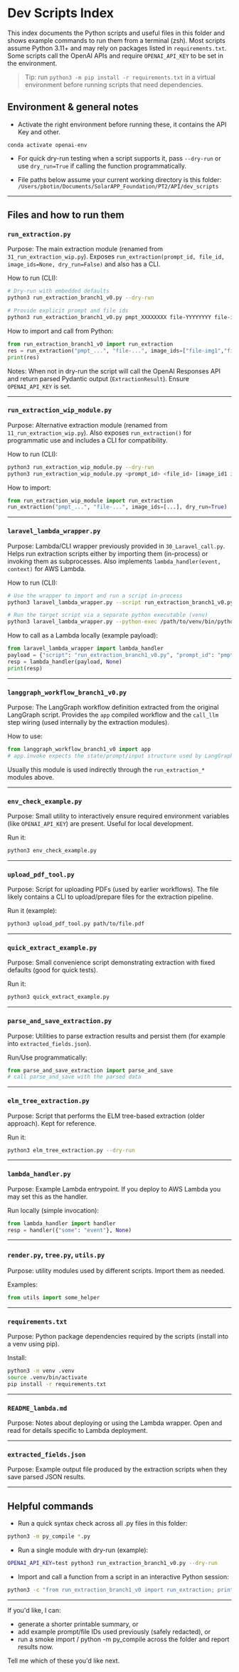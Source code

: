 # Dev Scripts Index

This index documents the Python scripts and useful files in this folder and shows example commands to run them from a terminal (zsh). Most scripts assume Python 3.11+ and may rely on packages listed in `requirements.txt`. Some scripts call the OpenAI APIs and require `OPENAI_API_KEY` to be set in the environment.

> Tip: run `python3 -m pip install -r requirements.txt` in a virtual environment before running scripts that need dependencies.

## Environment & general notes

- Activate the right environment before running these, it contains the API Key and other. 

`conda activate openai-env`

- For quick dry-run testing when a script supports it, pass `--dry-run` or use `dry_run=True` if calling the function programmatically.

- File paths below assume your current working directory is this folder:
  `/Users/pbotin/Documents/SolarAPP_Foundation/PT2/API/dev_scripts`

---

## Files and how to run them

### `run_extraction.py`
Purpose: The main extraction module (renamed from `31_run_extraction_wip.py`). Exposes `run_extraction(prompt_id, file_id, image_ids=None, dry_run=False)` and also has a CLI.

How to run (CLI):

```bash
# Dry-run with embedded defaults
python3 run_extraction_branch1_v0.py --dry-run

# Provide explicit prompt and file ids
python3 run_extraction_branch1_v0.py pmpt_XXXXXXXX file-YYYYYYYY file-img1 file-img2
```

How to import and call from Python:

```python
from run_extraction_branch1_v0 import run_extraction
res = run_extraction("pmpt_...", "file-...", image_ids=["file-img1","file-img2"], dry_run=True)
print(res)
```

Notes: When not in dry-run the script will call the OpenAI Responses API and return parsed Pydantic output (`ExtractionResult`). Ensure `OPENAI_API_KEY` is set.

---

### `run_extraction_wip_module.py`
Purpose: Alternative extraction module (renamed from `11_run_extraction_wip.py`). Also exposes `run_extraction()` for programmatic use and includes a CLI for compatibility.

How to run (CLI):

```bash
python3 run_extraction_wip_module.py --dry-run
python3 run_extraction_wip_module.py <prompt_id> <file_id> [image_id1 image_id2]
```

How to import:

```python
from run_extraction_wip_module import run_extraction
run_extraction("pmpt_...", "file-...", image_ids=[...], dry_run=True)
```

---

### `laravel_lambda_wrapper.py`
Purpose: Lambda/CLI wrapper previously provided in `30_Laravel_call.py`. Helps run extraction scripts either by importing them (in-process) or invoking them as subprocesses. Also implements `lambda_handler(event, context)` for AWS Lambda.

How to run (CLI):

```bash
# Use the wrapper to import and run a script in-process
python3 laravel_lambda_wrapper.py --script run_extraction_branch1_v0.py --prompt_id pmpt_... --file_id file-... --dry-run

# Run the target script via a separate python executable (venv)
python3 laravel_lambda_wrapper.py --python-exec /path/to/venv/bin/python --script run_extraction_branch1_v0.py --prompt_id pmpt_... --file_id file-...
```

How to call as a Lambda locally (example payload):

```python
from laravel_lambda_wrapper import lambda_handler
payload = {"script": "run_extraction_branch1_v0.py", "prompt_id": "pmpt_...", "file_id": "file-...", "image_ids": [], "dry_run": True}
resp = lambda_handler(payload, None)
print(resp)
```

---

### `langgraph_workflow_branch1_v0.py`
Purpose: The LangGraph workflow definition extracted from the original LangGraph script. Provides the `app` compiled workflow and the `call_llm` step wiring (used internally by the extraction modules).

How to use:

```python
from langgraph_workflow_branch1_v0 import app
# app.invoke expects the state/prompt/input structure used by LangGraph
```

Usually this module is used indirectly through the `run_extraction_*` modules above.

---

### `env_check_example.py`
Purpose: Small utility to interactively ensure required environment variables (like `OPENAI_API_KEY`) are present. Useful for local development.

Run it:

```bash
python3 env_check_example.py
```

---

### `upload_pdf_tool.py`
Purpose: Script for uploading PDFs (used by earlier workflows). The file likely contains a CLI to upload/prepare files for the extraction pipeline.

Run it (example):

```bash
python3 upload_pdf_tool.py path/to/file.pdf
```

---

### `quick_extract_example.py`
Purpose: Small convenience script demonstrating extraction with fixed defaults (good for quick tests).

Run it:

```bash
python3 quick_extract_example.py
```

---

### `parse_and_save_extraction.py`
Purpose: Utilities to parse extraction results and persist them (for example into `extracted_fields.json`).

Run/Use programmatically:

```python
from parse_and_save_extraction import parse_and_save
# call parse_and_save with the parsed data
```

---

### `elm_tree_extraction.py`
Purpose: Script that performs the ELM tree-based extraction (older approach). Kept for reference.

Run it:

```bash
python3 elm_tree_extraction.py --dry-run
```

---

### `lambda_handler.py`
Purpose: Example Lambda entrypoint. If you deploy to AWS Lambda you may set this as the handler.

Run locally (simple invocation):

```python
from lambda_handler import handler
resp = handler({"some": "event"}, None)
```

---

### `render.py`, `tree.py`, `utils.py`
Purpose: utility modules used by different scripts. Import them as needed.

Examples:

```python
from utils import some_helper
```

---

### `requirements.txt`
Purpose: Python package dependencies required by the scripts (install into a venv using pip).

Install:

```bash
python3 -m venv .venv
source .venv/bin/activate
pip install -r requirements.txt
```

---

### `README_lambda.md`
Purpose: Notes about deploying or using the Lambda wrapper. Open and read for details specific to Lambda deployment.

---

### `extracted_fields.json`
Purpose: Example output file produced by the extraction scripts when they save parsed JSON results.

---

## Helpful commands

- Run a quick syntax check across all .py files in this folder:

```bash
python3 -m py_compile *.py
```

- Run a single module with dry-run (example):

```bash
OPENAI_API_KEY=test python3 run_extraction_branch1_v0.py --dry-run
```

- Import and call a function from a script in an interactive Python session:

```bash
python3 -c "from run_extraction_branch1_v0 import run_extraction; print(run_extraction('pmpt_x','file_y', dry_run=True))"
```

---

If you'd like, I can:

- generate a shorter printable summary, or
- add example prompt/file IDs used previously (safely redacted), or
- run a smoke import / python -m py_compile across the folder and report results now.

Tell me which of these you'd like next.